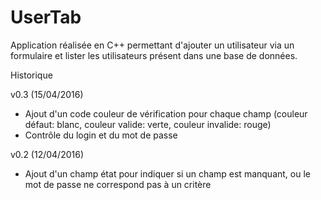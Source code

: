 # UserTab
Application réalisée en C++ permettant d'ajouter un utilisateur via un formulaire et lister les utilisateurs présent dans une base de données.

Historique

v0.3 (15/04/2016)
- Ajout d'un code couleur de vérification pour chaque champ (couleur défaut: blanc, couleur valide: verte, couleur invalide: rouge)
- Contrôle du login et du mot de passe

v0.2 (12/04/2016)
- Ajout d'un champ état pour indiquer si un champ est manquant, ou le mot de passe ne correspond pas à un critère

